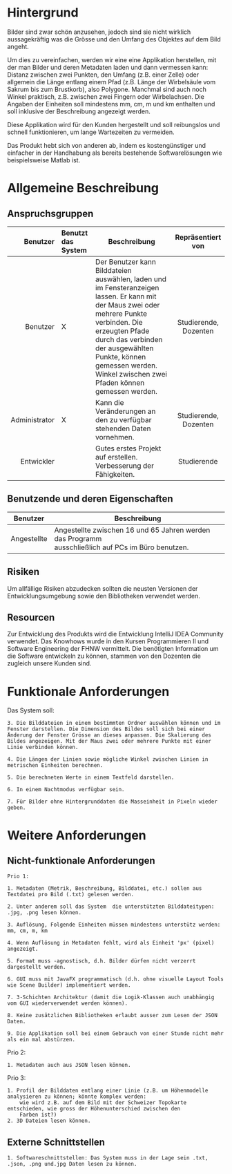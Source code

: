 # Hintergrund 

Bilder sind zwar schön anzusehen, jedoch sind sie nicht wirklich aussagekräftig was die Grösse und den Umfang des Objektes auf dem Bild angeht.  

Um dies zu vereinfachen, werden wir eine eine Applikation herstellen, mit der man Bilder und deren Metadaten laden und dann vermessen kann: Distanz zwischen zwei Punkten, den Umfang (z.B. einer Zelle) oder allgemein die Länge entlang einem Pfad (z.B. Länge der Wirbelsäule vom Sakrum bis zum Brustkorb), also Polygone. Manchmal sind auch noch Winkel praktisch, z.B. zwischen zwei Fingern oder Wirbelachsen. Die Angaben der Einheiten soll mindestens mm, cm, m und km enthalten und soll inklusive der Beschreibung angezeigt werden. 

Diese Applikation wird für den Kunden hergestellt und soll reibungslos und schnell funktionieren, um lange Wartezeiten zu vermeiden.  

Das Produkt hebt sich von anderen ab, indem es kostengünstiger und einfacher in der Handhabung als bereits bestehende Softwarelösungen wie beispielsweise Matlab ist. 

# Allgemeine Beschreibung
## Anspruchsgruppen

| Benutzer | Benutzt das System | Beschreibung | Repräsentiert von |
|--------------:|:-------------|----------------|:-------------:|
|Benutzer|X       |Der Benutzer kann Bilddateien auswählen, laden und im Fensteranzeigen lassen. Er kann mit der Maus zwei oder mehrere Punkte verbinden. Die erzeugten Pfade durch das verbinden der ausgewählten Punkte, können gemessen werden. Winkel zwischen zwei Pfaden können gemessen werden.         |Studierende, Dozenten       |
|Administrator|X       |Kann die Veränderungen an den zu verfügbar stehenden Daten vornehmen.          |Studierende, Dozenten         |
|Entwickler|        |Gutes erstes Projekt auf erstellen. Verbesserung der Fähigkeiten.          |Studierende        |

## Benutzende und deren Eigenschaften

|Benutzer   | Beschreibung  |
|---|---|
|Angestellte   |Angestellte zwischen 16 und 65 Jahren werden das Programm <br> ausschließlich auf PCs im Büro benutzen.|

## Risiken

Um allfällige Risiken abzudecken sollten die neusten Versionen der Entwicklungsumgebung sowie den Bibliotheken verwendet werden.  

## Resourcen

Zur Entwicklung des Produkts wird die Entwicklung IntelliJ IDEA Community verwendet. Das Knowhows wurde in den Kursen Programmieren II und Software Engineering der FHNW vermittelt. Die benötigten Information um die Software entwickeln zu können, stammen von den Dozenten die zugleich unsere Kunden sind.  

# Funktionale Anforderungen

Das System soll: 

    3. Die Bilddateien in einem bestimmten Ordner auswählen können und im Fenster darstellen. Die Dimension des Bildes soll sich bei einer Änderung der Fenster Grösse an dieses anpassen. Die Skalierung des Bildes angezeigen. Mit der Maus zwei oder mehrere Punkte mit einer Linie verbinden können.

    4. Die Längen der Linien sowie mögliche Winkel zwischen Linien in metrischen Einheiten berechnen.  

    5. Die berechneten Werte in einem Textfeld darstellen.  

    6. In einem Nachtmodus verfügbar sein. 

    7. Für Bilder ohne Hintergrunddaten die Masseinheit in Pixeln wieder geben.  

# Weitere Anforderungen
## Nicht-funktionale Anforderungen

    Prio 1:

    1. Metadaten (Metrik, Beschreibung, Bilddatei, etc.) sollen aus Textdatei pro Bild (.txt) gelesen werden.

    2. Unter anderem soll das System  die unterstützten Bilddateitypen: .jpg, .png lesen können. 

    3. Auflösung, Folgende Einheiten müssen mindestens unterstütz werden: mm, cm, m, km
    
    4. Wenn Auflösung in Metadaten fehlt, wird als Einheit 'px' (pixel) angezeigt.
    
    5. Format muss -agnostisch, d.h. Bilder dürfen nicht verzerrt dargestellt werden.
    
    6. GUI muss mit JavaFX programmatisch (d.h. ohne visuelle Layout Tools wie Scene Builder) implementiert werden.

    7. 3-Schichten Architektur (damit die Logik-Klassen auch unabhängig vom GUI wiederverwendet werden können).

    8. Keine zusätzlichen Bibliotheken erlaubt ausser zum Lesen der JSON Daten.

    9. Die Applikation soll bei einem Gebrauch von einer Stunde nicht mehr als ein mal abstürzen.

  Prio 2: 

    1. Metadaten auch aus JSON lesen können.

  Prio 3:
    
    1. Profil der Bilddaten entlang einer Linie (z.B. um Höhenmodelle analysieren zu können; könnte komplex werden:
        wie wird z.B. auf dem Bild mit der Schweizer Topokarte entschieden, wie gross der Höhenunterschied zwischen den
        Farben ist?)
    2. 3D Dateien lesen können.


    

## Externe Schnittstellen

    1. Softwareschnittstellen: Das System muss in der Lage sein .txt, .json, .png und.jpg Daten lesen zu können. 

